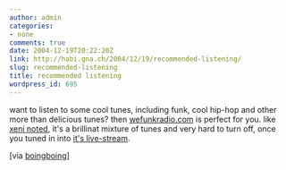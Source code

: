 ```yaml
---
author: admin
categories:
- none
comments: true
date: 2004-12-19T20:22:20Z
link: http://habi.gna.ch/2004/12/19/recommended-listening/
slug: recommended-listening
title: recommended listening
wordpress_id: 695
---
```


want to listen to some cool tunes, including funk, cool hip-hop and other more than delicious tunes? then [wefunkradio.com](http://www.wefunkradio.com/) is perfect for you. like [xeni noted](http://www.boingboing.net/2004/11/01/wefunkradiocom.html), it's a brillinat mixture of tunes and very hard to turn off, once you tuned in into [it's live-stream](http://www.wefunkradio.com/play/shoutcast.pls).



[via [boingboing](http://www.boingboing.net/2004/11/01/wefunkradiocom.html)] 

